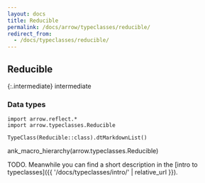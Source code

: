 ```yaml
---
layout: docs
title: Reducible
permalink: /docs/arrow/typeclasses/reducible/
redirect_from:
  - /docs/typeclasses/reducible/
---
```


## Reducible

{:.intermediate}
intermediate

### Data types

```kotlin:ank:replace
import arrow.reflect.*
import arrow.typeclasses.Reducible

TypeClass(Reducible::class).dtMarkdownList()
```

ank_macro_hierarchy(arrow.typeclasses.Reducible)

TODO. Meanwhile you can find a short description in the [intro to typeclasses]({{ '/docs/typeclasses/intro/' | relative_url }}).
